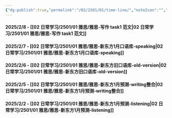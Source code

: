 ```yaml
---
{"dg-publish":true,"permalink":"/02/2501/01/time-line/","noteIcon":"","created":"2025-02-11T18:25","updated":"2025-07-03T11:42"}
---
```




#### 2025/2/8 - [[02 日常学习/2501/01 雅思/雅思-写作 task1 范文\|02 日常学习/2501/01 雅思/雅思-写作 task1 范文]]

#### 2025/2/7 - [[02 日常学习/2501/01 雅思/雅思-新东方1月口语库-speaking\|02 日常学习/2501/01 雅思/雅思-新东方1月口语库-speaking]]

#### 2025/2/6 - [[02 日常学习/2501/01 雅思/雅思-新东方旧口语库-old-version\|02 日常学习/2501/01 雅思/雅思-新东方旧口语库-old-version]]

#### 2025/2/5 - [[02 日常学习/2501/01 雅思/雅思-新东方1月预测-writing整合\|02 日常学习/2501/01 雅思/雅思-新东方1月预测-writing整合]]

#### 2025/2/2 - [[02 日常学习/2501/01 雅思/雅思-新东方1月预测-listening\|02 日常学习/2501/01 雅思/雅思-新东方1月预测-listening]]

